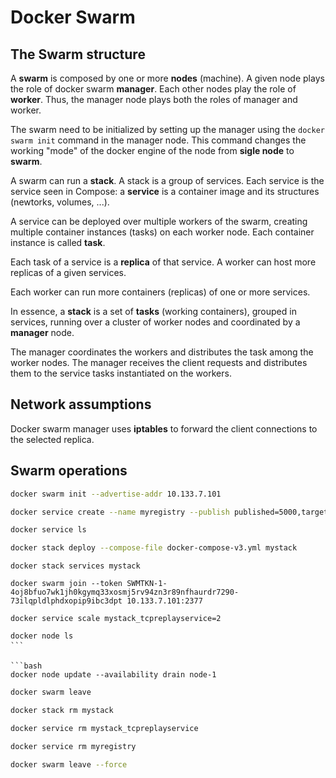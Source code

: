 # Docker Swarm

## The Swarm structure

A **swarm** is composed by one or more **nodes** (machine). A given node plays the role of docker swarm **manager**. Each other nodes play the role of **worker**. Thus, the manager node plays both the roles of manager and worker.

The swarm need to be initialized by setting up the manager using the `docker swarm init` command in the manager node. This command changes the working "mode" of the docker engine of the node from **sigle node** to **swarm**.

A swarm can run a **stack**. A stack is a group of services. Each service is the service seen in Compose: a **service** is a container image and its structures (newtorks, volumes, ...).

A service can be deployed over multiple workers of the swarm, creating multiple container instances (tasks) on each worker node. Each container instance is called **task**.

Each task of a service is a **replica** of that service. A worker can host more replicas of a given services.

Each worker can run more containers (replicas) of one or more services.

In essence, a **stack** is a set of **tasks** (working containers), grouped in services, running over a cluster of worker nodes and coordinated by a **manager** node. 

The manager coordinates the workers and distributes the task among the worker nodes. The manager receives the client requests and distributes them to the service tasks instantiated on the workers.

## Network assumptions

Docker swarm manager uses **iptables** to forward the client connections to the selected replica.

## Swarm operations

```bash
docker swarm init --advertise-addr 10.133.7.101
```

```bash
docker service create --name myregistry --publish published=5000,target=5000,registry:2
```

```bash
docker service ls
```

```bash
docker stack deploy --compose-file docker-compose-v3.yml mystack
```

```bash
docker stack services mystack
```

```bash
docker swarm join --token SWMTKN-1-4oj8bfuo7wk1jh0kgymq33xosmj5rv94zn3r89nfhaurdr7290-73ilqpldlphdxopip9ibc3dpt 10.133.7.101:2377
```

```bash
docker service scale mystack_tcpreplayservice=2
```

```bash
docker node ls
```

```bash
docker node update --availability drain node-1
```

```bash
docker swarm leave
```

```bash
docker stack rm mystack
```

```bash
docker service rm mystack_tcpreplayservice
```

```bash
docker service rm myregistry
```

```bash
docker swarm leave --force
```
